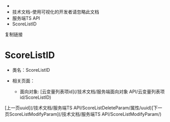   * [](/)
  * 技术文档-使用可视化的开发者请忽略此文档
  * 服务端TS API
  * ScoreListID

复制链接

# ScoreListID

  * 类名：ScoreListID

  * 相关页面：

    * 面向对象: [云变量列表项id](/技术文档/服务端面向对象 API/云变量列表项id/ScoreListID)

[上一页uuid](/技术文档/服务端TS
API/ScoreListDeleteParam/属性/uuid)[下一页ScoreListModifyParam](/技术文档/服务端TS
API/ScoreListModifyParam/)


